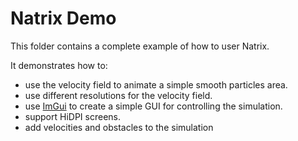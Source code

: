# Natrix Demo

This folder contains a complete example of how to user Natrix.

It demonstrates how to:
* use the velocity field to animate a simple smooth particles area.
* use different resolutions for the velocity field.
* use [ImGui](https://github.com/ocornut/imgui) to create a simple GUI for controlling the simulation.
* support HiDPI screens.
* add velocities and obstacles to the simulation